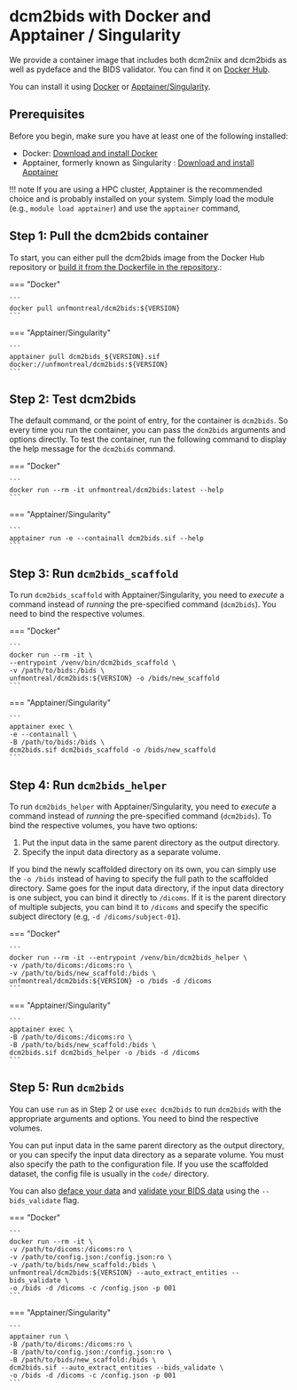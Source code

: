 # dcm2bids with Docker and Apptainer / Singularity

We provide a container image that includes both dcm2niix and dcm2bids as well as pydeface and the BIDS validator. You can find it on [Docker Hub](https://hub.docker.com/r/unfmontreal/dcm2bids).

You can install it using [Docker](https://www.docker.com/get-started) or [Apptainer/Singularity](https://www.apptainer.org).

## Prerequisites

Before you begin, make sure you have at least one of the following installed:

- Docker: [Download and install Docker](https://www.docker.com/get-started)
- Apptainer, formerly known as Singularity : [Download and install Apptainer](https://apptainer.org/docs/admin/main/installation.html)

!!! note
    If you are using a HPC cluster, Apptainer is the recommended choice and is probably installed on your system. Simply load the module (e.g., 
    `module load apptainer`) and use the `apptainer` command,

## Step 1: Pull the dcm2bids container

To start, you can either pull the dcm2bids image from the Docker Hub repository or [build it from the Dockerfile in the repository](https://github.com/UNFmontreal/Dcm2Bids/blob/dev/Dockerfile).:

=== "Docker"

    ```
    docker pull unfmontreal/dcm2bids:${VERSION}
    ```

=== "Apptainer/Singularity"

    ```
    apptainer pull dcm2bids_${VERSION}.sif docker://unfmontreal/dcm2bids:${VERSION}
    ```

## Step 2: Test dcm2bids

The default command, or the point of entry, for the container is `dcm2bids`. So every time you run the container, you can pass the `dcm2bids` arguments and options directly. To test the container, run the following command to display the help message for the `dcm2bids` command.

=== "Docker"

    ```
    docker run --rm -it unfmontreal/dcm2bids:latest --help
    ```

=== "Apptainer/Singularity"

    ```
    apptainer run -e --containall dcm2bids.sif --help
    ```

## Step 3: Run `dcm2bids_scaffold`

To run `dcm2bids_scaffold` with Apptainer/Singularity, you need to *execute* a command instead of *running* the pre-specified command (`dcm2bids`). You need to bind the respective volumes.

=== "Docker"

    ```
    docker run --rm -it \
    --entrypoint /venv/bin/dcm2bids_scaffold \
    -v /path/to/bids:/bids \
    unfmontreal/dcm2bids:${VERSION} -o /bids/new_scaffold
    ```

=== "Apptainer/Singularity"

    ```
    apptainer exec \
    -e --containall \
    -B /path/to/bids:/bids \
    dcm2bids.sif dcm2bids_scaffold -o /bids/new_scaffold
    ```


## Step 4: Run `dcm2bids_helper`

To run `dcm2bids_helper` with Apptainer/Singularity, you need to *execute* a command instead of *running* the pre-specified command (`dcm2bids`). To bind the respective volumes, you have two options:

1. Put the input data in the same parent directory as the output directory.
2. Specify the input data directory as a separate volume.

If you bind the newly scaffolded directory on its own, you can simply use the `-o /bids` instead of having to specify the full path to the scaffolded directory. Same goes for the input data directory, if the input data directory is one subject, you can bind it directly to `/dicoms`. If it is the parent directory of multiple subjects, you can bind it to `/dicoms` and specify the specific subject directory (e.g, `-d /dicoms/subject-01`).

=== "Docker"

    ```
    docker run --rm -it --entrypoint /venv/bin/dcm2bids_helper \
    -v /path/to/dicoms:/dicoms:ro \
    -v /path/to/bids/new_scaffold:/bids \
    unfmontreal/dcm2bids:${VERSION} -o /bids -d /dicoms
    ```

=== "Apptainer/Singularity"

    ```
    apptainer exec \
    -B /path/to/dicoms:/dicoms:ro \
    -B /path/to/bids/new_scaffold:/bids \
    dcm2bids.sif dcm2bids_helper -o /bids -d /dicoms
    ```

## Step 5: Run `dcm2bids`

You can use `run` as in Step 2 or use `exec dcm2bids` to run `dcm2bids` with the appropriate arguments and options. You need to bind the respective volumes.

You can put input data in the same parent directory as the output directory, or you can specify the input data directory as a separate volume. You must also specify the path to the configuration file. If you use the scaffolded dataset, the config file is usually in the `code/` directory.

You can also [deface your data](use-advanced-commands.md#post_op) and [validate your BIDS data](use-advanced-commands.md#-bids_validate) using the `--bids_validate` flag.

=== "Docker"

    ```
    docker run --rm -it \
    -v /path/to/dicoms:/dicoms:ro \
    -v /path/to/config.json:/config.json:ro \
    -v /path/to/bids/new_scaffold:/bids \
    unfmontreal/dcm2bids:${VERSION} --auto_extract_entities --bids_validate \
    -o /bids -d /dicoms -c /config.json -p 001
    ```

=== "Apptainer/Singularity"

    ```
    apptainer run \
    -B /path/to/dicoms:/dicoms:ro \
    -B /path/to/config.json:/config.json:ro \
    -B /path/to/bids/new_scaffold:/bids \
    dcm2bids.sif --auto_extract_entities --bids_validate \
    -o /bids -d /dicoms -c /config.json -p 001
    ```
